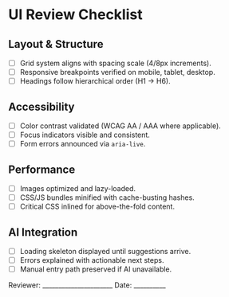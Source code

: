 # UI Review Checklist

## Layout & Structure
- [ ] Grid system aligns with spacing scale (4/8px increments).
- [ ] Responsive breakpoints verified on mobile, tablet, desktop.
- [ ] Headings follow hierarchical order (H1 → H6).

## Accessibility
- [ ] Color contrast validated (WCAG AA / AAA where applicable).
- [ ] Focus indicators visible and consistent.
- [ ] Form errors announced via `aria-live`.

## Performance
- [ ] Images optimized and lazy-loaded.
- [ ] CSS/JS bundles minified with cache-busting hashes.
- [ ] Critical CSS inlined for above-the-fold content.

## AI Integration
- [ ] Loading skeleton displayed until suggestions arrive.
- [ ] Errors explained with actionable next steps.
- [ ] Manual entry path preserved if AI unavailable.

Reviewer: ______________________   Date: __________

